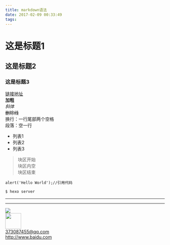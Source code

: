 ```yaml
---
title: markdown语法
date: 2017-02-09 00:33:49
tags:
---
```

# 这是标题1
## 这是标题2
### 这是标题3
[链接地址](http://www.baidu.com)  
**加粗**  
*斜体*  
~~删除线~~  
换行：一行尾部两个空格  
段落：空一行

* 列表1
* 列表2
* 列表3  

> 块区开始  
> 块区内空  
> 块区结束

`alert('Hello World');//引用代码`  
``` bash
$ hexo server
```  
***
---
![](https://hexo.io/logo.svg)  
<img src="https://hexo.io/logo.svg" width="50px"/>  
<373087455@qq.com>  
<http://www.baidu.com>
